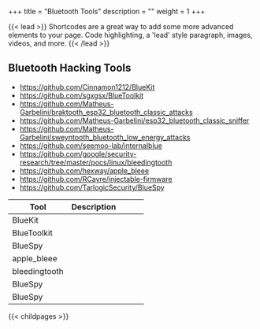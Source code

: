 +++
title = "Bluetooth Tools"
description = ""
weight = 1
+++

{{< lead >}}
Shortcodes are a great way to add some more advanced elements to your page. Code highlighting, a 'lead' style paragraph, images, videos, and more.
{{< /lead >}}

## Bluetooth Hacking Tools
- https://github.com/Cinnamon1212/BlueKit
- https://github.com/sgxgsx/BlueToolkit
- https://github.com/Matheus-Garbelini/braktooth_esp32_bluetooth_classic_attacks
- https://github.com/Matheus-Garbelini/esp32_bluetooth_classic_sniffer
- https://github.com/Matheus-Garbelini/sweyntooth_bluetooth_low_energy_attacks
- https://github.com/seemoo-lab/internalblue
- https://github.com/google/security-research/tree/master/pocs/linux/bleedingtooth
- https://github.com/hexway/apple_bleee
- https://github.com/RCayre/injectable-firmware
- https://github.com/TarlogicSecurity/BlueSpy


|Tool   | Description   |   |   |   |
|---|---|---|---|---|
|BlueKit   |   |   |   |   |
|BlueToolkit   |   |   |   |   |
|BlueSpy   |   |   |   |   |
|apple_bleee   |   |   |   |   |
|bleedingtooth   |   |   |   |   |
|BlueSpy   |   |   |   |   |
|BlueSpy   |   |   |   |   |

{{< childpages >}}